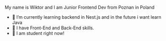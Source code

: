  My name is Wiktor and I am Junior Frontend Dev from Poznan in Poland
 <ul>
  <li>🌱   I’m currently learning backend in Nest.js and in the future i want learn Java</li>
  <li>🔭   I have Front-End and Back-End skills.</li>
  <li>🏫   I am student right now!</li>
 </ul>
